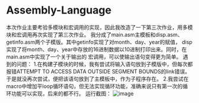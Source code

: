 # Assembly-Language
本次作业主要考验多模块和宏调用的实现，因此我改造了一下第三次作业，用多模块和宏调用再次实现了第三次作业。
我分成了main.asm主模板和disp.asm、getinfo.asm两个子模版。其中getinfo实现了对month、day、year的赋值，
disp实现了将month、day、year中存放的16进制数据以10进制打印出来。同时，在main.asm中实现了一个关于输出的
宏调用，可以使输出语句变得更为简单。
遇到的问题：
    1.在构建子模块的时候，我有尝试将输入语句放到子模版中，但每次都报错ATTEMPT TO ACCESS DATA OUTSIDE SEGMENT BOUNDS的link错误。
    于是就没再次尝试，便把该语句放到了主模板中，作为子程序存在。
    2.我尝试在macro中增加平loop循环语句，但无法实现循环功能，准确来说只有第一次的循环功能可以实现，后来的都不行。
运行截图：
![image](https://user-images.githubusercontent.com/83651172/200764233-f488869a-f905-44a1-9dec-a80f9428efb9.png)
